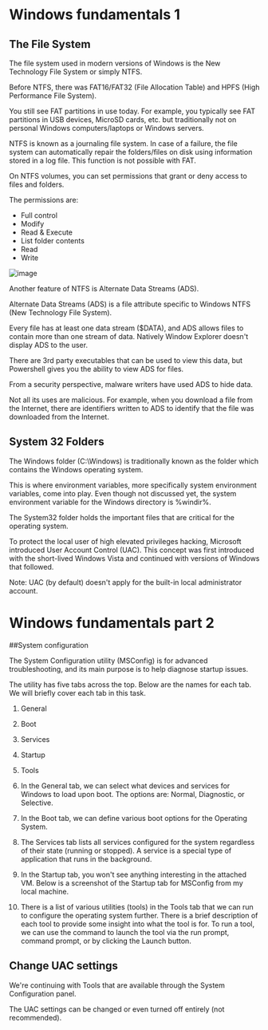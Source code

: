 # Windows fundamentals 1

## The File System

The file system used in modern versions of Windows is the New Technology File System or simply NTFS.

Before NTFS, there was FAT16/FAT32 (File Allocation Table) and HPFS (High Performance File System). 

You still see FAT partitions in use today. For example, you typically see FAT partitions in USB devices, MicroSD cards, etc. but traditionally not on personal Windows computers/laptops or Windows servers.

NTFS is known as a journaling file system. In case of a failure, the file system can automatically repair the folders/files on disk using information stored in a log file. This function is not possible with FAT.

On NTFS volumes, you can set permissions that grant or deny access to files and folders.

The permissions are:

- Full control
- Modify
- Read & Execute
- List folder contents
- Read
- Write

![image](https://user-images.githubusercontent.com/112873207/192795479-47289362-70eb-43dd-a386-f17748d46d20.png)

Another feature of NTFS is Alternate Data Streams (ADS).

Alternate Data Streams (ADS) is a file attribute specific to Windows NTFS (New Technology File System).

Every file has at least one data stream ($DATA), and ADS allows files to contain more than one stream of data. Natively Window Explorer doesn't display ADS to the user. 

There are 3rd party executables that can be used to view this data, but Powershell gives you the ability to view ADS for files.

From a security perspective, malware writers have used ADS to hide data.

Not all its uses are malicious. For example, when you download a file from the Internet, there are identifiers written to ADS to identify that the file was downloaded from the Internet.

## System 32 Folders

The Windows folder (C:\Windows) is traditionally known as the folder which contains the Windows operating system. 

This is where environment variables, more specifically system environment variables, come into play. Even though not discussed yet, the system  environment variable for the Windows directory is %windir%.

The System32 folder holds the important files that are critical for the operating system.

To protect the local user of high elevated privileges hacking, Microsoft introduced User Account Control (UAC). This concept was first introduced with the short-lived Windows Vista and continued with versions of Windows that followed.

Note: UAC (by default) doesn't apply for the built-in local administrator account. 

# Windows fundamentals part 2

##System configuration

The System Configuration utility (MSConfig) is for advanced troubleshooting, and its main purpose is to help diagnose startup issues. 

The utility has five tabs across the top. Below are the names for each tab. We will briefly cover each tab in this task. 

1. General
2. Boot
3. Services
4. Startup
5. Tools

1. In the General tab, we can select what devices and services for Windows to load upon boot. The options are: Normal, Diagnostic, or Selective. 

2. In the Boot tab, we can define various boot options for the Operating System. 

3. The Services tab lists all services configured for the system regardless of their state (running or stopped). A service is a special type of application that runs in the background.  

4. In the Startup tab, you won't see anything interesting in the attached VM.  Below is a screenshot of the Startup tab for MSConfig from my local machine. 

5. There is a list of various utilities (tools) in the Tools tab that we can run to configure the operating system further. There is a brief description of each tool to provide some insight into what the tool is for. 
To run a tool, we can use the command to launch the tool via the run prompt, command prompt, or by clicking the Launch button. 

## Change UAC settings

We're continuing with Tools that are available through the System Configuration panel.

The UAC settings can be changed or even turned off entirely (not recommended).



